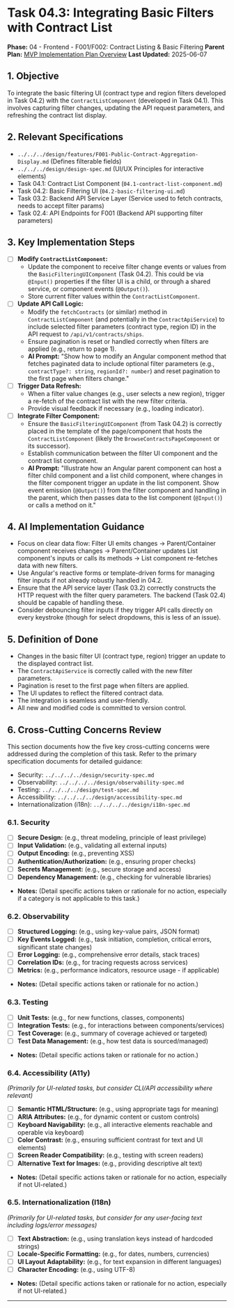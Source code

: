 # Task 04.3: Integrating Basic Filters with Contract List

**Phase:** 04 - Frontend - F001/F002: Contract Listing & Basic Filtering
**Parent Plan:** [MVP Implementation Plan Overview](../00-mvp-implementation-plan-overview.md)
**Last Updated:** 2025-06-07 <!-- To be updated by AI/USER -->

## 1. Objective

To integrate the basic filtering UI (contract type and region filters developed in Task 04.2) with the `ContractListComponent` (developed in Task 04.1). This involves capturing filter changes, updating the API request parameters, and refreshing the contract list display.

## 2. Relevant Specifications

*   `../../../design/features/F001-Public-Contract-Aggregation-Display.md` (Defines filterable fields)
*   `../../../design/design-spec.md` (UI/UX Principles for interactive elements)
*   Task 04.1: Contract List Component (`04.1-contract-list-component.md`)
*   Task 04.2: Basic Filtering UI (`04.2-basic-filtering-ui.md`)
*   Task 03.2: Backend API Service Layer (Service used to fetch contracts, needs to accept filter params)
*   Task 02.4: API Endpoints for F001 (Backend API supporting filter parameters)

## 3. Key Implementation Steps

*   [ ] **Modify `ContractListComponent`:**
    *   Update the component to receive filter change events or values from the `BasicFilteringUIComponent` (Task 04.2). This could be via `@Input()` properties if the filter UI is a child, or through a shared service, or component events (`@Output()`).
    *   Store current filter values within the `ContractListComponent`.
*   [ ] **Update API Call Logic:**
    *   Modify the `fetchContracts` (or similar) method in `ContractListComponent` (and potentially in the `ContractApiService`) to include selected filter parameters (contract type, region ID) in the API request to `/api/v1/contracts/ships`.
    *   Ensure pagination is reset or handled correctly when filters are applied (e.g., return to page 1).
    *   **AI Prompt:** "Show how to modify an Angular component method that fetches paginated data to include optional filter parameters (e.g., `contractType?: string`, `regionId?: number`) and reset pagination to the first page when filters change."
*   [ ] **Trigger Data Refresh:**
    *   When a filter value changes (e.g., user selects a new region), trigger a re-fetch of the contract list with the new filter criteria.
    *   Provide visual feedback if necessary (e.g., loading indicator).
*   [ ] **Integrate Filter Component:**
    *   Ensure the `BasicFilteringUIComponent` (from Task 04.2) is correctly placed in the template of the page/component that hosts the `ContractListComponent` (likely the `BrowseContractsPageComponent` or its successor).
    *   Establish communication between the filter UI component and the contract list component.
    *   **AI Prompt:** "Illustrate how an Angular parent component can host a filter child component and a list child component, where changes in the filter component trigger an update in the list component. Show event emission (`@Output()`) from the filter component and handling in the parent, which then passes data to the list component (`@Input()`) or calls a method on it."

## 4. AI Implementation Guidance

*   Focus on clear data flow: Filter UI emits changes -> Parent/Container component receives changes -> Parent/Container updates List component's inputs or calls its methods -> List component re-fetches data with new filters.
*   Use Angular's reactive forms or template-driven forms for managing filter inputs if not already robustly handled in 04.2.
*   Ensure that the API service layer (Task 03.2) correctly constructs the HTTP request with the filter query parameters. The backend (Task 02.4) should be capable of handling these.
*   Consider debouncing filter inputs if they trigger API calls directly on every keystroke (though for select dropdowns, this is less of an issue).

## 5. Definition of Done

*   Changes in the basic filter UI (contract type, region) trigger an update to the displayed contract list.
*   The `ContractApiService` is correctly called with the new filter parameters.
*   Pagination is reset to the first page when filters are applied.
*   The UI updates to reflect the filtered contract data.
*   The integration is seamless and user-friendly.
*   All new and modified code is committed to version control.

## 6. Cross-Cutting Concerns Review

This section documents how the five key cross-cutting concerns were addressed during the completion of this task. Refer to the primary specification documents for detailed guidance:
*   Security: `../../../../design/security-spec.md`
*   Observability: `../../../../design/observability-spec.md`
*   Testing: `../../../../design/test-spec.md`
*   Accessibility: `../../../../design/accessibility-spec.md`
*   Internationalization (i18n): `../../../../design/i18n-spec.md`

### 6.1. Security
*   [ ] **Secure Design:** (e.g., threat modeling, principle of least privilege)
*   [ ] **Input Validation:** (e.g., validating all external inputs)
*   [ ] **Output Encoding:** (e.g., preventing XSS)
*   [ ] **Authentication/Authorization:** (e.g., ensuring proper checks)
*   [ ] **Secrets Management:** (e.g., secure storage and access)
*   [ ] **Dependency Management:** (e.g., checking for vulnerable libraries)
*   **Notes:** (Detail specific actions taken or rationale for no action, especially if a category is not applicable to this task.)

### 6.2. Observability
*   [ ] **Structured Logging:** (e.g., using key-value pairs, JSON format)
*   [ ] **Key Events Logged:** (e.g., task initiation, completion, critical errors, significant state changes)
*   [ ] **Error Logging:** (e.g., comprehensive error details, stack traces)
*   [ ] **Correlation IDs:** (e.g., for tracing requests across services)
*   [ ] **Metrics:** (e.g., performance indicators, resource usage - if applicable)
*   **Notes:** (Detail specific actions taken or rationale for no action.)

### 6.3. Testing
*   [ ] **Unit Tests:** (e.g., for new functions, classes, components)
*   [ ] **Integration Tests:** (e.g., for interactions between components/services)
*   [ ] **Test Coverage:** (e.g., summary of coverage achieved or targeted)
*   [ ] **Test Data Management:** (e.g., how test data is sourced/managed)
*   **Notes:** (Detail specific actions taken or rationale for no action.)

### 6.4. Accessibility (A11y)
*(Primarily for UI-related tasks, but consider CLI/API accessibility where relevant)*
*   [ ] **Semantic HTML/Structure:** (e.g., using appropriate tags for meaning)
*   [ ] **ARIA Attributes:** (e.g., for dynamic content or custom controls)
*   [ ] **Keyboard Navigability:** (e.g., all interactive elements reachable and operable via keyboard)
*   [ ] **Color Contrast:** (e.g., ensuring sufficient contrast for text and UI elements)
*   [ ] **Screen Reader Compatibility:** (e.g., testing with screen readers)
*   [ ] **Alternative Text for Images:** (e.g., providing descriptive alt text)
*   **Notes:** (Detail specific actions taken or rationale for no action, especially if not UI-related.)

### 6.5. Internationalization (I18n)
*(Primarily for UI-related tasks, but consider for any user-facing text including logs/error messages)*
*   [ ] **Text Abstraction:** (e.g., using translation keys instead of hardcoded strings)
*   [ ] **Locale-Specific Formatting:** (e.g., for dates, numbers, currencies)
*   [ ] **UI Layout Adaptability:** (e.g., for text expansion in different languages)
*   [ ] **Character Encoding:** (e.g., using UTF-8)
*   **Notes:** (Detail specific actions taken or rationale for no action, especially if not UI-related.)

---
<!-- This section should be placed before any final "Task Completion Checklist" or similar concluding remarks. -->
